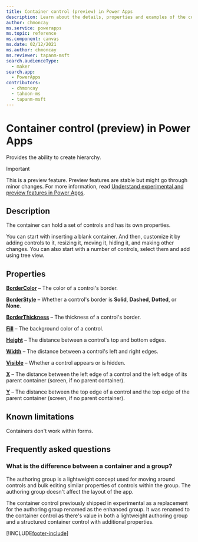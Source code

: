 ```yaml
---
title: Container control (preview) in Power Apps
description: Learn about the details, properties and examples of the container control in Power Apps.
author: chmoncay
ms.service: powerapps
ms.topic: reference
ms.component: canvas
ms.date: 02/12/2021
ms.author: chmoncay
ms.reviewer: tapanm-msft
search.audienceType: 
  - maker
search.app: 
  - PowerApps
contributors:
  - chmoncay
  - tahoon-ms
  - tapanm-msft
---
```

# Container control (preview) in Power Apps
Provides the ability to create hierarchy.

> [!IMPORTANT]
> This is a preview feature. Preview features are stable but might go through minor changes.
> For more information, read [Understand experimental and preview features in Power Apps](../working-with-experimental-preview.md).

## Description
 The container can hold a set of controls and has its own properties.

You can start with inserting a blank container. And then, customize it by adding controls to it, resizing it, moving it, hiding it, and making other changes. You can also start with a number of controls, select them and add using tree view.

## Properties
**[BorderColor](properties-color-border.md)** – The color of a control's border.

**[BorderStyle](properties-color-border.md)** – Whether a control's border is **Solid**, **Dashed**, **Dotted**, or **None**.

**[BorderThickness](properties-color-border.md)** – The thickness of a control's border.

**[Fill](properties-color-border.md)** – The background color of a control.

**[Height](properties-size-location.md)** – The distance between a control's top and bottom edges.

**[Width](properties-size-location.md)** – The distance between a control's left and right edges.

**[Visible](properties-core.md)** – Whether a control appears or is hidden.

**[X](properties-size-location.md)** – The distance between the left edge of a control and the left edge of its parent container (screen, if no parent container). 

**[Y](properties-size-location.md)** – The distance between the top edge of a control and the top edge of the parent container (screen, if no parent container). 


## Known limitations

Containers don't work within forms.

## Frequently asked questions

### What is the difference between a container and a group?

The authoring group is a lightweight concept used for moving around controls and bulk editing similar properties of controls within the group. The authoring group doesn't affect the layout of the app.

The container control previously shipped in experimental as a replacement for the authoring group renamed as the enhanced group. It was renamed to the container control as there's value in both a lightweight authoring group and a structured container control with additional properties.


[!INCLUDE[footer-include](../../../includes/footer-banner.md)]